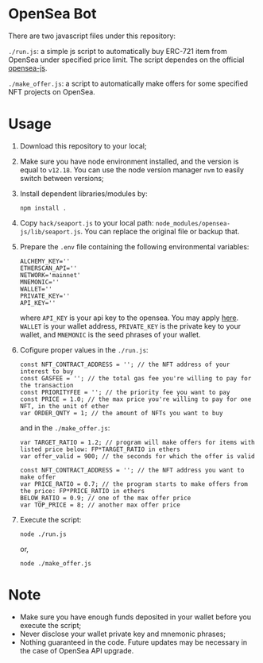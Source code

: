 # OpenSea Bot
There are two javascript files under this repository:

`./run.js`: a simple js script to automatically buy ERC-721 item from OpenSea under specified price limit.
The script dependes on the official [opensea-js](https://github.com/ProjectOpenSea/opensea-js/tree/master).

`./make_offer.js`: a script to automatically make offers for some specified NFT projects on OpenSea.

# Usage
1. Download this repository to your local;
2. Make sure you have node environment installed, and the version is equal to `v12.18`. You can use the node version manager `nvm` to easily switch between versions;
3. Install dependent libraries/modules by:
   ```
   npm install .
   ```
4. Copy `hack/seaport.js` to your local path: `node_modules/opensea-js/lib/seaport.js`. You can replace the original file or backup that.
5. Prepare the `.env` file containing the following environmental variables:
   ```
   ALCHEMY_KEY=''
   ETHERSCAN_API=''
   NETWORK='mainnet'
   MNEMONIC=''
   WALLET=''
   PRIVATE_KEY=''
   API_KEY=''
   ```
   where `API_KEY` is your api key to the opensea. You may apply [here](https://docs.opensea.io/reference/request-an-api-key). `WALLET` is your wallet address, `PRIVATE_KEY` is the private key to your wallet, and `MNEMONIC` is the seed phrases of your wallet.
6. Cofigure proper values in the `./run.js`:
   ```
   const NFT_CONTRACT_ADDRESS = ''; // the NFT address of your interest to buy
   const GASFEE = ''; // the total gas fee you're willing to pay for the transaction
   const PRIORITYFEE = ''; // the priority fee you want to pay
   const PRICE = 1.0; // the max price you're willing to pay for one NFT, in the unit of ether
   var ORDER_QNTY = 1; // the amount of NFTs you want to buy
   ```
   and in the `./make_offer.js`:
   ```
   var TARGET_RATIO = 1.2; // program will make offers for items with listed price below: FP*TARGET_RATIO in ethers
   var offer_valid = 900; // the seconds for which the offer is valid

   const NFT_CONTRACT_ADDRESS = ''; // the NFT address you want to make offer
   var PRICE_RATIO = 0.7; // the program starts to make offers from the price: FP*PRICE_RATIO in ethers
   BELOW_RATIO = 0.9; // one of the max offer price
   var TOP_PRICE = 8; // another max offer price
   ```

7. Execute the script:
   ```
   node ./run.js
   ```
   or,
   ```
   node ./make_offer.js
   ```

# Note
+ Make sure you have enough funds deposited in your wallet before you execute the script;
+ Never disclose your wallet private key and mnemonic phrases;
+ Nothing guaranteed in the code. Future updates may be necessary in the case of OpenSea API upgrade.
